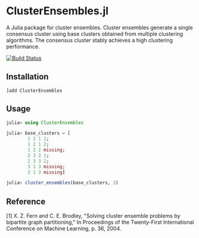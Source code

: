 # ClusterEnsembles.jl

A Julia package for cluster ensembles. Cluster ensembles generate a single consensus cluster using base clusters obtained from multiple clustering algorithms. The consensus cluster stably achieves a high clustering performance.

[![Build Status](https://travis-ci.org/tsano430/ClusterEnsembles.jl.svg?branch=main)](https://travis-ci.org/tsano430/ClusterEnsembles.jl)

Installation
------------

```
]add ClusterEnsembles
```

Usage
-----

```julia
julia> using ClusterEnsembles

julia> base_clusters = [
		1 2 1 1;
		1 2 1 2; 
		1 2 2 missing; 
		2 3 2 1; 
		2 3 3 2; 
		3 1 3 missing; 
		3 1 3 missing]

julia> cluster_ensembles(base_clusters, 3)

```

Reference
---------

[1] X. Z. Fern and C. E. Brodley, 
"Solving cluster ensemble problems by bipartite graph partitioning,"
In Proceedings of the Twenty-First International Conference on Machine Learning, p. 36, 2004.

